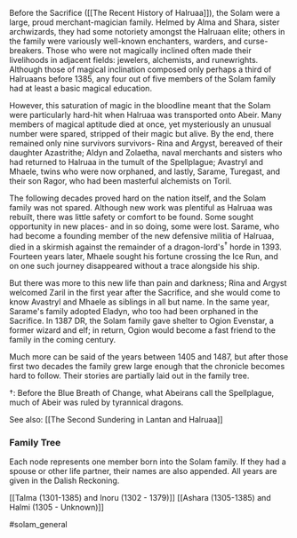 Before the Sacrifice ([[The Recent History of Halruaa]]), the Solam were a large, proud merchant-magician family. Helmed by Alma and Shara, sister archwizards, they had some notoriety amongst the Halruaan elite; others in the family were variously well-known enchanters, warders, and curse-breakers. Those who were not magically inclined often made their livelihoods in adjacent fields: jewelers, alchemists, and runewrights. Although those of magical inclination composed only perhaps a third of Halruaans before 1385, any four out of five members of the Solam family had at least a basic magical education.

However, this saturation of magic in the bloodline meant that the Solam were particularly hard-hit when Halruaa was transported onto Abeir. Many members of magical aptitude died at once, yet mysteriously an unusual number were spared, stripped of their magic but alive. By the end, there remained only nine survivors survivors- Rina and Argyst, bereaved of their daughter Azastrithe; Aldyn and Zolaetha, naval merchants and sisters who had returned to Halruaa in the tumult of the Spellplague; Avastryl and Mhaele, twins who were now orphaned, and lastly, Sarame, Turegast, and their son Ragor, who had been masterful alchemists on Toril. 

The following decades proved hard on the nation itself, and the Solam family was not spared. Although new work was plentiful as Halruaa was rebuilt, there was little safety or comfort to be found. Some sought opportunity in new places- and in so doing, some were lost. Sarame, who had become a founding member of the new defensive militia of Halruaa, died in a skirmish against the remainder of a dragon-lord's$^\dagger$ horde in 1393. Fourteen years later, Mhaele sought his fortune crossing the Ice Run, and on one such journey disappeared without a trace alongside his ship. 

But there was more to this new life than pain and darkness; Rina and Argyst welcomed Zaril in the first year after the Sacrifice, and she would come to know Avastryl and Mhaele as siblings in all but name. In the same year, Sarame's family adopted Eladyn, who too had been orphaned in the Sacrifice. In 1387 DR, the Solam family gave shelter to Ogion Evenstar, a former wizard and elf;  in return, Ogion would become a fast friend to the family in the coming century. 

Much more can be said of the years between 1405 and 1487, but after those first two decades the family grew large enough that the chronicle becomes hard to follow. Their stories are partially laid out in the family tree.

$\dagger:$ Before the Blue Breath of Change, what Abeirans call the Spellplague, much of Abeir was ruled by tyrannical dragons. 

See also: [[The Second Sundering in Lantan and Halruaa]]



### Family Tree


Each node represents one member born into the Solam family. If they had a spouse or other life partner, their names are also appended. All years are given in the Dalish Reckoning.

[[Talma (1301-1385) and Inoru (1302 - 1379)]]
[[Ashara (1305-1385) and Halmi (1305 - Unknown)]]

#solam_general